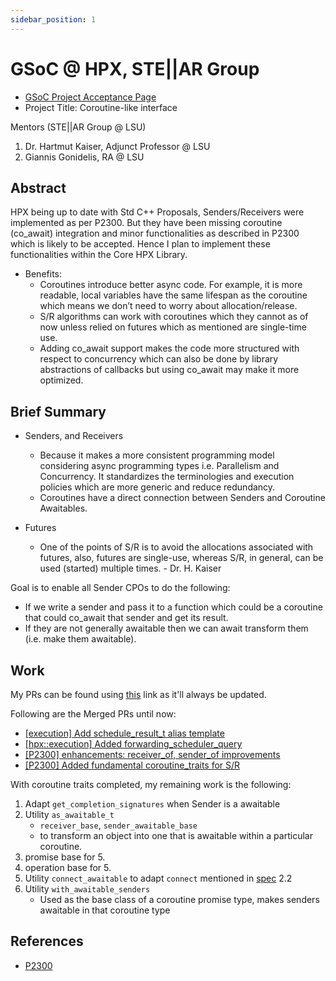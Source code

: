 ```yaml
---
sidebar_position: 1
---
```


# GSoC @ HPX, STE||AR Group

- [GSoC Project Acceptance Page](https://summerofcode.withgoogle.com/programs/2022/projects/YXhhTBJw)
- Project Title: Coroutine-like interface

Mentors (STE||AR Group @ LSU)
1. Dr. Hartmut Kaiser, Adjunct Professor @ LSU
2. Giannis Gonidelis, RA @ LSU

## Abstract

HPX being up to date with Std C++ Proposals, Senders/Receivers were implemented as per P2300. But they have been missing coroutine (co_await) integration and minor functionalities as described in P2300 which is likely to be accepted. Hence I plan to implement these functionalities within the Core HPX Library. 
- Benefits: 
    - Coroutines introduce better async code. For example, it is more readable, local variables have the same lifespan as the coroutine which means we don’t need to worry about allocation/release. 
    - S/R algorithms can work with coroutines which they cannot as of now unless relied on futures which as mentioned are single-time use. 
    - Adding co_await support makes the code more structured with respect to concurrency which can also be done by library abstractions of callbacks but using co_await may make it more optimized.


## Brief Summary

- Senders, and Receivers
    - Because it makes a more consistent programming model considering async programming types i.e. Parallelism and Concurrency. It standardizes the terminologies and execution policies which are more generic and reduce redundancy.
    - Coroutines have a direct connection between Senders and Coroutine Awaitables.

- Futures
    - One of the points of S/R is to avoid the allocations associated with futures, also, futures are single-use, whereas S/R, in general, can be used (started) multiple times. - Dr. H. Kaiser


Goal is to enable all Sender CPOs to do the following:
- If we write a sender and pass it to a function which could be a coroutine that could co_await that sender and get its result.
- If they are not generally awaitable then we can await transform them (i.e. make them awaitable).


## Work

My PRs can be found using [this](https://github.com/STEllAR-GROUP/hpx/pulls?q=is%3Apr+author%3ASAtacker) link as it'll always be updated.

Following are the Merged PRs until now:

- [[execution] Add schedule_result_t alias template](https://github.com/STEllAR-GROUP/hpx/pull/5846)
- [[hpx::execution] Added forwarding_scheduler_query](https://github.com/STEllAR-GROUP/hpx/pull/5865)
- [[P2300] enhancements: receiver_of, sender_of improvements](https://github.com/STEllAR-GROUP/hpx/pull/5920)
- [[P2300] Added fundamental coroutine_traits for S/R](https://github.com/STEllAR-GROUP/hpx/pull/5945)


With coroutine traits completed, my remaining work is the following:

1. Adapt `get_completion_signatures` when Sender is a awaitable
2. Utility `as_awaitable_t`
    - `receiver_base`, `sender_awaitable_base` 
    - to transform an object into one that is awaitable within a particular coroutine.
3. promise base for 5.
4. operation base for 5.
5. Utility `connect_awaitable` to adapt `connect` mentioned in [spec](https://www.open-std.org/jtc1/sc22/wg21/docs/papers/2022/p2300r5.html#spec-execution.senders.connect) 2.2
6. Utility `with_awaitable_senders`  
    - Used as the base class of a coroutine promise type, makes senders awaitable in that coroutine type


## References

- [P2300](https://wg21.link/P2300)
